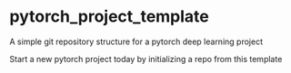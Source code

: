 # pytorch_project_template
A simple git repository structure for a pytorch deep learning project

Start a new pytorch project today by initializing a repo from this template